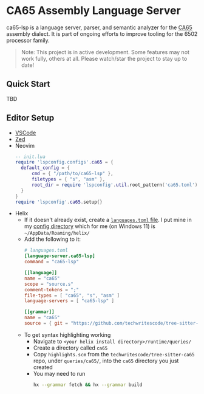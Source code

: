 # CA65 Assembly Language Server

ca65-lsp is a language server, parser, and semantic analyzer for the [CA65](https://cc65.github.io/doc/ca65.html)
assembly dialect. It is part of ongoing efforts to improve tooling for the 6502 processor family.

> Note: This project is in active development. Some features may not work fully, others at all. Please watch/star the
> project to stay up to date!

## Quick Start

TBD

## Editor Setup

- [VSCode](https://github.com/simonhochrein/ca65-code)
- [Zed](https://github.com/simonhochrein/ca65-zed)
- Neovim
  ```lua
  -- init.lua
  require 'lspconfig.configs'.ca65 = {
  	default_config = {
  		cmd = { "/path/to/ca65-lsp" },
  		filetypes = { "s", "asm" },
  		root_dir = require 'lspconfig'.util.root_pattern('ca65.toml')
  	}
  }
  require 'lspconfig'.ca65.setup{}
  ```
- Helix
    - If it doesn't already exist, create a [
      `languages.toml` file](https://docs.helix-editor.com/languages.html#languagestoml-files). I put mine in
      my [config directory](https://docs.helix-editor.com/configuration.html) which for me (on Windows 11) is
      `~/AppData/Roaming/helix/`
    - Add the following to it:
      ```toml
      # languages.toml
      [language-server.ca65-lsp]
      command = "ca65-lsp"
      
      [[language]]
      name = "ca65"
      scope = "source.s"
      comment-tokens = ";"
      file-types = [ "ca65", "s", "asm" ]
      language-servers = [ "ca65-lsp" ]
      
      [[grammar]]
      name = "ca65"
      source = { git = "https://github.com/techwritescode/tree-sitter-ca65", rev = "9e73befb5c3c6852f905964c22740c9605b03af8" }
      ```
    - To get syntax highlighting working
        - Navigate to `<your helix install directory>/runtime/queries/`
        - Create a directory called `ca65`
        - Copy `highlights.scm` from the `techwritescode/tree-sitter-ca65` repo, under `queries/ca65/`, into the `ca65`
          directory you just created
        - You may need to run
          ```bash
          hx --grammar fetch && hx --grammar build
          ```
